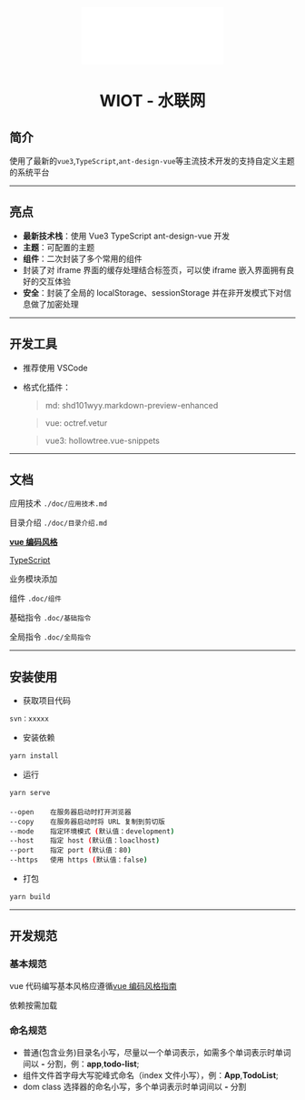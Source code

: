 <div align="center">
<img alt="VbenAdmin Logo" width="250" height="100" src="./public/static/images/app/logo.svg">
<br/>
<h1>WIOT - 水联网</h1>
</div>

## 简介

使用了最新的`vue3`,`TypeScript`,`ant-design-vue`等主流技术开发的支持自定义主题的系统平台

---

## 亮点

- **最新技术栈**：使用 Vue3 TypeScript ant-design-vue 开发
- **主题**：可配置的主题
- **组件**：二次封装了多个常用的组件
- 封装了对 iframe 界面的缓存处理结合标签页，可以使 iframe 嵌入界面拥有良好的交互体验
- **安全**：封装了全局的 localStorage、sessionStorage 并在非开发模式下对信息做了加密处理

---

## 开发工具

- 推荐使用 VSCode
- 格式化插件：

  > md: shd101wyy.markdown-preview-enhanced

  > vue: octref.vetur

  > vue3: hollowtree.vue-snippets

---

## 文档

应用技术 `./doc/应用技术.md`

目录介绍 `./doc/目录介绍.md`

**[vue 编码风格](https://vue3js.cn/docs/zh/style-guide/)**

[TypeScript](https://www.tslang.cn/docs/home.html)

业务模块添加

组件 `.doc/组件`

基础指令 `.doc/基础指令`

全局指令 `.doc/全局指令`

---

## 安装使用

- 获取项目代码

```bash
svn：xxxxx
```

- 安装依赖

```bash
yarn install
```

- 运行

```bash
yarn serve

--open    在服务器启动时打开浏览器
--copy    在服务器启动时将 URL 复制到剪切版
--mode    指定环境模式 (默认值：development)
--host    指定 host (默认值：loaclhost)
--port    指定 port (默认值：80)
--https   使用 https (默认值：false)
```

- 打包

```bash
yarn build
```

---

## 开发规范

### 基本规范

vue 代码编写基本风格应遵循[vue 编码风格指南](https://vue3js.cn/docs/zh/style-guide/)

依赖按需加载

### 命名规范

- 普通(包含业务)目录名小写，尽量以一个单词表示，如需多个单词表示时单词间以 **-** 分割，例：**app**,**todo-list**;
- 组件文件首字母大写驼峰式命名（index 文件小写），例：**App**,**TodoList**;
- dom class 选择器的命名小写，多个单词表示时单词间以 **-** 分割
